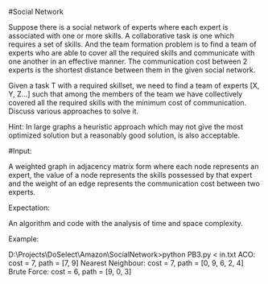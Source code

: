 #Social Network

Suppose there is a social network of experts where each expert is associated with one or more skills. A collaborative task is one which requires a set of skills. And the team formation problem is to find a team of experts who are able to cover all the required skills and communicate with one another in an effective manner. The communication cost between 2 experts is the shortest distance between them in the given social network.

Given a task T with a required skillset, we need to find a team of experts [X, Y, Z…] such that among the members of the team we have collectively covered all the required skills with the minimum cost of communication. Discuss various approaches to solve it.

Hint: In large graphs a heuristic approach which may not give the most optimized solution but a reasonably good solution, is also acceptable.



#Input:

A weighted graph in adjacency matrix form where each node represents an expert, the value of a node represents the skills possessed by that expert and the weight of an edge represents the communication cost between two experts.



Expectation:

An algorithm and code with the analysis of time and space complexity.

Example:

D:\Projects\DoSelect\Amazon\SocialNetwork>python PB3.py < in.txt
ACO: cost = 7, path = [7, 9]
Nearest Neighbour: cost = 7, path = [0, 9, 6, 2, 4]
Brute Force: cost = 6, path = [9, 0, 3]
